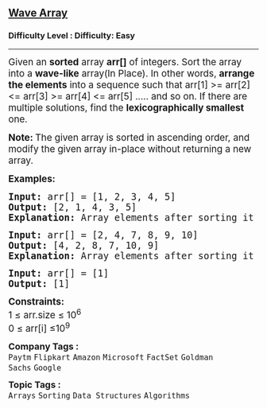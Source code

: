 <h2><a href="https://www.geeksforgeeks.org/problems/wave-array-1587115621/1?page=1&sortBy=submissions">Wave Array</a></h2><h3>Difficulty Level : Difficulty: Easy</h3><hr><div class="problems_problem_content__Xm_eO"><p><span style="font-size: 14pt;">Given an <strong>s</strong><strong>orted</strong> array <strong>arr[]</strong> of integers. Sort the array into a <strong>wave-like</strong> array(In Place). In other words, <strong>arrange the elements</strong> into a sequence such that arr[1] &gt;= arr[2] &lt;= arr[3] &gt;= arr[4] &lt;= arr[5] ..... and so on. If there are multiple solutions, find the <strong>lexicographically smallest</strong> one.</span></p>
<p><span style="font-size: 14pt;"><strong>Note: </strong>The given array is sorted in ascending order, and modify the given array in-place without returning a new array.</span></p>
<p><span style="font-size: 14pt;"><strong>Examples:</strong></span></p>
<pre><span style="font-size: 14pt;"><strong>Input: </strong>arr[] = [1, 2, 3, 4, 5]
<strong>Output: </strong>[2, 1, 4, 3, 5]<strong>
Explanation: </strong>Array elements after sorting it in the waveform are 2, 1, 4, 3, 5.</span></pre>
<pre><span style="font-size: 14pt;"><strong>Input: </strong>arr[] = [2, 4, 7, 8, 9, 10]
<strong>Output: </strong>[4, 2, 8, 7, 10, 9]<strong>
Explanation: </strong>Array elements after sorting it in the waveform are 4, 2, 8, 7, 10, 9.<br></span></pre>
<pre><span style="font-size: 14pt;"><strong>Input:</strong> arr[] = [1]<br><strong>Output:</strong> [1]</span></pre>
<p><span style="font-size: 14pt;"><strong>Constraints:</strong><br>1 ≤ arr.size ≤ 10<sup>6</sup><br>0 ≤ arr[i] ≤10<sup>9</sup></span></p></div><p><span style=font-size:18px><strong>Company Tags : </strong><br><code>Paytm</code>&nbsp;<code>Flipkart</code>&nbsp;<code>Amazon</code>&nbsp;<code>Microsoft</code>&nbsp;<code>FactSet</code>&nbsp;<code>Goldman Sachs</code>&nbsp;<code>Google</code>&nbsp;<br><p><span style=font-size:18px><strong>Topic Tags : </strong><br><code>Arrays</code>&nbsp;<code>Sorting</code>&nbsp;<code>Data Structures</code>&nbsp;<code>Algorithms</code>&nbsp;